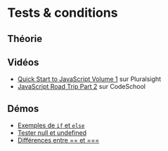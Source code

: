 # Tests & conditions #

## Théorie ##

## Vidéos ##

- [Quick Start to JavaScript Volume 1](https://app.pluralsight.com/library/courses/quick-start-javascript-1-1870/table-of-contents) sur Pluralsight
- [JavaScript Road Trip Part 2](https://www.codeschool.com/courses/javascript-road-trip-part-2) sur CodeSchool

## Démos ##

- [Exemples de `if` et `else`](https://jsfiddle.net/bfcepegra/nvgmbrpm/)
- [Tester null et undefined](https://jsfiddle.net/bfcepegra/j02df2f9/)
- [Différences entre == et ===](https://jsfiddle.net/bfcepegra/bp27bqLm/)
